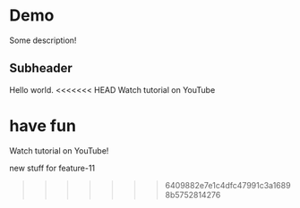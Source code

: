 # Demo

Some description!

## Subheader
Hello world.
<<<<<<< HEAD
Watch tutorial on YouTube




have fun
=======
Watch tutorial on YouTube!

new stuff for feature-11
>>>>>>> 6409882e7e1c4dfc47991c3a16898b5752814276
